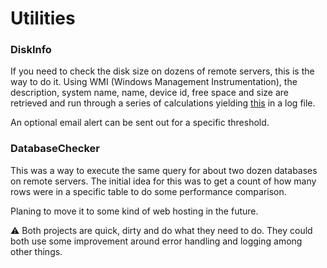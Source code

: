 # Utilities

### DiskInfo
If you need to check the disk size on dozens of remote servers, this is the way to do it. Using WMI (Windows Management Instrumentation), the description, system name, name, device id, free space and size are retrieved and run through a series of calculations yielding [this](https://github.com/JW33/Utilities/blob/master/DiskInfo/log%20sample.txt) in a log file.

An optional email alert can be sent out for a specific threshold.


### DatabaseChecker
This was a way to execute the same query for about two dozen databases on remote servers. The initial idea for this was to get a count of how many rows were in a specific table to do some performance comparison.

Planing to move it to some kind of web hosting in the future.


:warning: Both projects are quick, dirty and do what they need to do. They could both use some improvement around error handling and logging among other things.
